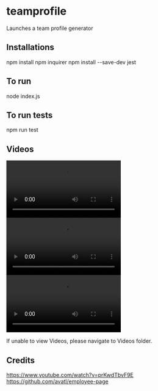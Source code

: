# teamprofile
Launches a team profile generator
## Installations

npm install
npm inquirer
npm install --save-dev jest

## To run
node index.js

## To run tests
npm run test

## Videos
![Walthrough Video 1](Videos/1_TeamProfilevid.mov)
![Walkthrough Video 2](Videos/2_Output.mov)
![Tests](Videos/3_Tests.mov)

If unable to view Videos, please navigate to Videos folder.

## Credits
https://www.youtube.com/watch?v=prKwdTbvF9E
https://github.com/avatl/employee-page
